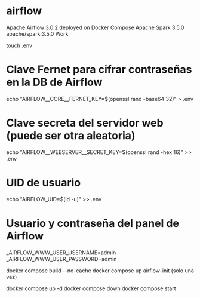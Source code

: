 # airflow

Apache Airflow 3.0.2 deployed on Docker Compose
Apache Spark 3.5.0 apache/spark:3.5.0 
Work


touch .env
# Clave Fernet para cifrar contraseñas en la DB de Airflow
echo "AIRFLOW__CORE__FERNET_KEY=$(openssl rand -base64 32)" > .env

# Clave secreta del servidor web (puede ser otra aleatoria)
echo "AIRFLOW__WEBSERVER__SECRET_KEY=$(openssl rand -hex 16)" >> .env

# UID de usuario 
echo "AIRFLOW_UID=$(id -u)" >> .env

  
# Usuario y contraseña del panel de Airflow
_AIRFLOW_WWW_USER_USERNAME=admin
_AIRFLOW_WWW_USER_PASSWORD=admin

docker compose build --no-cache
docker compose up airflow-init (solo una vez)

docker compose up -d
docker compose down
docker compose start
